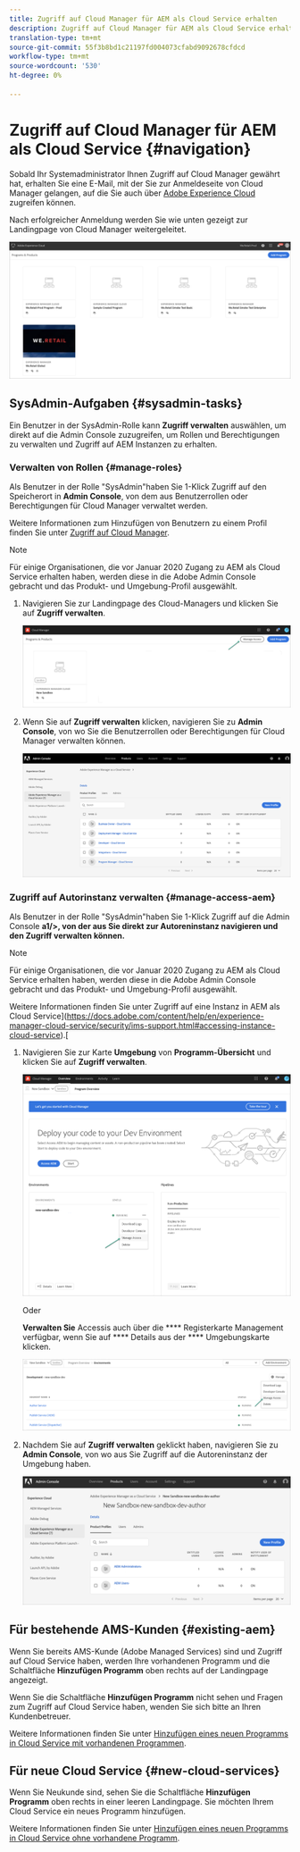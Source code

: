 ```yaml
---
title: Zugriff auf Cloud Manager für AEM als Cloud Service erhalten
description: Zugriff auf Cloud Manager für AEM als Cloud Service erhalten
translation-type: tm+mt
source-git-commit: 55f3b8bd1c21197fd004073cfabd9092678cfdcd
workflow-type: tm+mt
source-wordcount: '530'
ht-degree: 0%

---
```



# Zugriff auf Cloud Manager für AEM als Cloud Service {#navigation}

Sobald Ihr Systemadministrator Ihnen Zugriff auf Cloud Manager gewährt hat, erhalten Sie eine E-Mail, mit der Sie zur Anmeldeseite von Cloud Manager gelangen, auf die Sie auch über [Adobe Experience Cloud](https://my.cloudmanager.adobe.com/) zugreifen können.

Nach erfolgreicher Anmeldung werden Sie wie unten gezeigt zur Landingpage von Cloud Manager weitergeleitet.

![](assets/first_timelogin1.png)

## SysAdmin-Aufgaben {#sysadmin-tasks}

Ein Benutzer in der SysAdmin-Rolle kann **Zugriff verwalten** auswählen, um direkt auf die Admin Console zuzugreifen, um Rollen und Berechtigungen zu verwalten und Zugriff auf AEM Instanzen zu erhalten.

### Verwalten von Rollen {#manage-roles}

Als Benutzer in der Rolle &quot;SysAdmin&quot;haben Sie 1-Klick Zugriff auf den Speicherort in **Admin Console**, von dem aus Benutzerrollen oder Berechtigungen für Cloud Manager verwaltet werden.

Weitere Informationen zum Hinzufügen von Benutzern zu einem Profil finden Sie unter [Zugriff auf Cloud Manager](https://docs.adobe.com/content/help/en/experience-manager-cloud-service/security/ims-support.html#accessing-cloud-manager).

>[!NOTE]
>Für einige Organisationen, die vor Januar 2020 Zugang zu AEM als Cloud Service erhalten haben, werden diese in die Adobe Admin Console gebracht und das Produkt- und Umgebung-Profil ausgewählt.

1. Navigieren Sie zur Landingpage des Cloud-Managers und klicken Sie auf **Zugriff verwalten**.

   ![](assets/sys-admin5.png)

1. Wenn Sie auf **Zugriff verwalten** klicken, navigieren Sie zu **Admin Console**, von wo Sie die Benutzerrollen oder Berechtigungen für Cloud Manager verwalten können.

   ![](assets/sys-admin1.png)

### Zugriff auf Autorinstanz verwalten {#manage-access-aem}

Als Benutzer in der Rolle &quot;SysAdmin&quot;haben Sie 1-Klick Zugriff auf die Admin Console **a1/>, von der aus Sie direkt zur Autoreninstanz navigieren und den Zugriff verwalten können.**

>[!NOTE]
>Für einige Organisationen, die vor Januar 2020 Zugang zu AEM als Cloud Service erhalten haben, werden diese in die Adobe Admin Console gebracht und das Produkt- und Umgebung-Profil ausgewählt.

Weitere Informationen finden Sie unter Zugriff auf eine Instanz in AEM als Cloud Service](https://docs.adobe.com/content/help/en/experience-manager-cloud-service/security/ims-support.html#accessing-instance-cloud-service).[

1. Navigieren Sie zur Karte **Umgebung** von **Programm-Übersicht** und klicken Sie auf **Zugriff verwalten**.

   ![](assets/sys-admin6.png)

   Oder

   **Verwalten Sie** Accessis auch über die  **** Registerkarte Management verfügbar, wenn Sie auf  **** Details aus der  **** Umgebungskarte klicken.

   ![](assets/sys-admin4.png)

1. Nachdem Sie auf **Zugriff verwalten** geklickt haben, navigieren Sie zu **Admin Console**, von wo aus Sie Zugriff auf die Autoreninstanz der Umgebung haben.

   ![](assets/sys-admin-2.png)

## Für bestehende AMS-Kunden {#existing-aem}

Wenn Sie bereits AMS-Kunde (Adobe Managed Services) sind und Zugriff auf Cloud Service haben, werden Ihre vorhandenen Programm und die Schaltfläche **Hinzufügen Programm** oben rechts auf der Landingpage angezeigt.

Wenn Sie die Schaltfläche **Hinzufügen Programm** nicht sehen und Fragen zum Zugriff auf Cloud Service haben, wenden Sie sich bitte an Ihren Kundenbetreuer.

Weitere Informationen finden Sie unter [Hinzufügen eines neuen Programms in Cloud Service mit vorhandenen Programmen](/help/onboarding/getting-access-to-aem-in-cloud/first-time-login.md#existing-program).

## Für neue Cloud Service {#new-cloud-services}

Wenn Sie Neukunde sind, sehen Sie die Schaltfläche **Hinzufügen Programm** oben rechts in einer leeren Landingpage. Sie möchten Ihrem Cloud Service ein neues Programm hinzufügen.

Weitere Informationen finden Sie unter [Hinzufügen eines neuen Programms in Cloud Service ohne vorhandene Programm](/help/onboarding/getting-access-to-aem-in-cloud/first-time-login.md#no-program).

